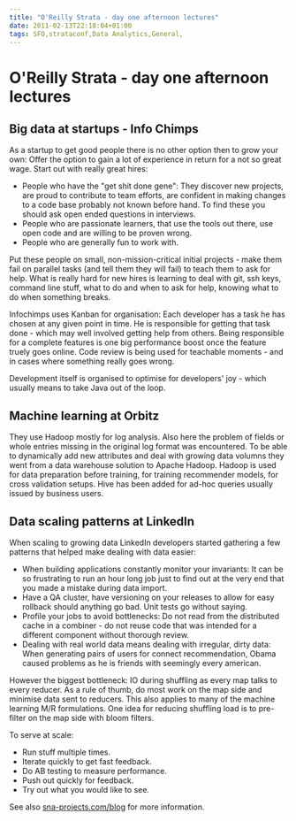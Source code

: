 ```yaml
---
title: "O'Reilly Strata - day one afternoon lectures"
date: 2011-02-13T22:18:04+01:00
tags: SFO,strataconf,Data Analytics,General,
---
```


# O'Reilly Strata - day one afternoon lectures


<h2>Big data at startups - Info Chimps</h2><p>As a startup to get good people there is no other option then to grow 
your own: Offer the option to gain a lot of experience in return for a not so great wage. Start out with really great 
hires:</p><ul><li>People who have the &quot;get shit done gene&quot;: They discover new projects, are proud to 
contribute to team efforts, are confident in making changes to a code base probably not known before hand. To find 
these you should ask open ended questions in interviews.</li><li>People who are passionate learners, that use the tools 
out there, use open code and are willing to be proven wrong.</li><li>People who are generally fun to work 
with.</li></ul><p>Put these people on small, non-mission-critical initial projects - make them fail on parallel tasks 
(and tell them they will fail) to teach them to ask for help. What is really hard for new hires is learning to deal 
with git, ssh keys, command line stuff, what to do and when to ask for help, knowing what to do when something 
breaks.</p><p>Infochimps uses Kanban for organisation: Each developer has a task he has chosen at any given point in 
time. He is responsible for getting that task done - which may well involved getting help from others. Being 
responsible for a complete features is one big performance boost once the feature truely goes online. Code review is 
being used for teachable moments - and in cases where something really goes wrong.</p><p>Development itself is 
organised to optimise for developers' joy - which usually means to take Java out of the loop.</p><h2>Machine learning 
at Orbitz</h2><p>They use Hadoop mostly for log analysis. Also here the problem of fields or whole entries missing in 
the original log format was encountered. To be able to dynamically add new attributes and deal with growing data 
volumns they went from a data warehouse solution to Apache Hadoop. Hadoop is used for data preparation before training, 
for training recommender models, for cross validation setups. Hive has been added for ad-hoc queries usually issued by 
business users.</p><h2>Data scaling patterns at LinkedIn</h2><p>When scaling to growing data LinkedIn developers 
started gathering a few patterns that helped make dealing with data easier:</p><ul><li>When building applications 
constantly monitor your invariants: It can be so frustrating to run an hour long job just to find out at the very end 
that you made a mistake during data import.</li><li>Have a QA cluster, have versioning on your releases to allow for 
easy rollback should anything go bad. Unit tests go without saying.</li><li>Profile your jobs to avoid bottlenecks: Do 
not read from the distributed cache in a combiner - do not reuse code that was intended for a different component 
without thorough review.</li><li>Dealing with real world data means dealing with irregular, dirty data: When generating 
pairs of users for connect recommendation, Obama caused problems as he is friends with seemingly every american. 
</li></ul><p>However the biggest bottleneck: IO during shuffling as every map talks to every reducer. As a rule of 
thumb, do most work on the map side and minimise data sent to reducers. This also applies to many of the machine 
learning M/R formulations. One idea for reducing shuffling load is to pre-filter on the map side with bloom 
filters.</p><p>To serve at scale:</p><ul><li> Run stuff multiple times.</li><li> Iterate quickly to get fast 
feedback.</li><li> Do AB testing to measure performance.</li><li> Push out quickly for feedback.</li><li> Try out what 
you would like to see.</li></ul><p>See also <a href="http://sna-projects.com/blog">sna-projects.com/blog</a> for more 
information.</p>
